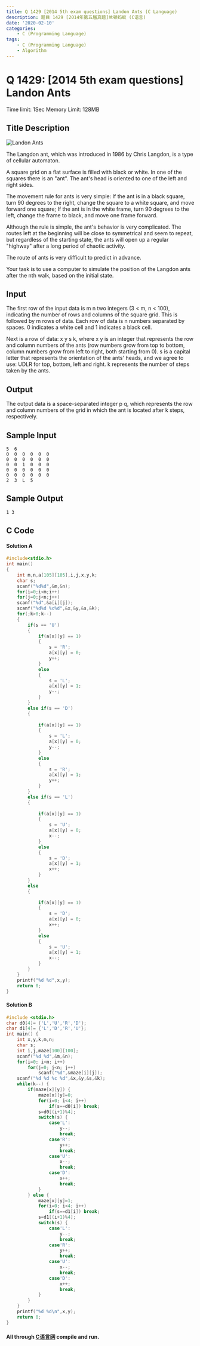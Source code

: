 ```yaml
---
title: Q 1429 [2014 5th exam questions] Landon Ants (C Language)
description: 题目 1429 [2014年第五届真题]兰顿蚂蚁 (C语言)
date: '2020-02-10'
categories:
    - C (Programming Language)
tags:
    - C (Programming Language)
    - Algorithm
---
```


# Q 1429: [2014 5th exam questions] Landon Ants
Time limit: 1Sec Memory Limit: 128MB
## Title Description
![Landon Ants](https://raw.githubusercontent.com/JavenJin/blog-image/master/content/post/%E8%93%9D%E6%A1%A5%E6%9D%AF/Q%201429/landon-ants.png)

The Langdon ant, which was introduced in 1986 by Chris Langdon, is a type of cellular automaton.


A square grid on a flat surface is filled with black or white. In one of the squares there is an "ant".
The ant's head is oriented to one of the left and right sides.

The movement rule for ants is very simple:
If the ant is in a black square, turn 90 degrees to the right, change the square to a white square, and move forward one square;
If the ant is in the white frame, turn 90 degrees to the left, change the frame to black, and move one frame forward.

Although the rule is simple, the ant's behavior is very complicated. The routes left at the beginning will be close to symmetrical and seem to repeat, but regardless of the starting state, the ants will open up a regular "highway" after a long period of chaotic activity.

The route of ants is very difficult to predict in advance.

Your task is to use a computer to simulate the position of the Langdon ants after the nth walk, based on the initial state.
## Input
The first row of the input data is m n two integers (3 < m, n < 100), indicating the number of rows and columns of the square grid. 
This is followed by m rows of data. 
Each row of data is n numbers separated by spaces. 0 indicates a white cell and 1 indicates a black cell. 

Next is a row of data: x y s k, where x y is an integer that represents the row and column numbers of the ants (row numbers grow from top to bottom, column numbers grow from left to right, both starting from 0). s is a capital letter that represents the orientation of the ants' heads, and we agree to use: UDLR for top, bottom, left and right. k represents the number of steps taken by the ants. 
## Output
The output data is a space-separated integer p q, which represents the row and column numbers of the grid in which the ant is located after k steps, respectively.
## Sample Input
```
5  6 
0  0  0  0  0  0 
0  0  0  0  0  0 
0  0  1  0  0  0 
0  0  0  0  0  0 
0  0  0  0  0  0 
2  3  L  5 
```
## Sample Output
```
1 3
```
## C Code
#### Solution A
```c
#include<stdio.h>
int main()
{
    int m,n,a[105][105],i,j,x,y,k;
    char s;
    scanf("%d%d",&m,&n);
    for(i=0;i<m;i++)
    for(j=0;j<n;j++)
    scanf("%d",&a[i][j]);
    scanf("%d%d %c%d",&x,&y,&s,&k);
    for(;k>0;k--)
    {
        if(s == 'U')
        {
            if(a[x][y] == 1)
            {
                s = 'R';
                a[x][y] = 0;
                y++;
            }
            else
            {
                s = 'L';
                a[x][y] = 1;
                y--;
            }
        }
        else if(s == 'D')
        {
            
            if(a[x][y] == 1)
            {
                s = 'L';
                a[x][y] = 0;
                y--;
            }
            else
            {
                s = 'R';
                a[x][y] = 1;
                y++;
            }
        }
        else if(s == 'L')
        {
            
            if(a[x][y] == 1)
            {
                s = 'U';
                a[x][y] = 0;
                x--;
            }
            else
            {
                s = 'D';
                a[x][y] = 1;
                x++;
            }
        }
        else
        {
            
            if(a[x][y] == 1)
            {
                s = 'D';
                a[x][y] = 0;
                x++;
            }
            else
            {
                s = 'U';
                a[x][y] = 1;
                x--;
            }
        }
    }
    printf("%d %d",x,y);
    return 0;
}
```
#### Solution B
```c
#include <stdio.h>
char d0[4]= {'L','U','R','D'};
char d1[4]= {'L','D','R','U'};
int main() {
	int x,y,k,m,n;
	char s;
	int i,j,maze[100][100];
	scanf("%d %d",&m,&n);
	for(i=0; i<m; i++)
		for(j=0; j<n; j++)
			scanf("%d",&maze[i][j]);
	scanf("%d %d %c %d",&x,&y,&s,&k);
	while(k--) {
		if(maze[x][y]) {
			maze[x][y]=0;
			for(i=0; i<4; i++)
				if(s==d0[i]) break;
			s=d0[(i+1)%4];
			switch(s) {
				case'L':
					y--;
					break;
				case'R':
					y++;
					break;
				case'U':
					x--;
					break;
				case'D':
					x++;
					break;
			}
		} else {
			maze[x][y]=1;
			for(i=0; i<4; i++)
				if(s==d1[i]) break;
			s=d1[(i+1)%4];
			switch(s) {
				case'L':
					y--;
					break;
				case'R':
					y++;
					break;
				case'U':
					x--;
					break;
				case'D':
					x++;
					break;
			}
		}
	}
	printf("%d %d\n",x,y);
	return 0;
}
```
#### All through [C语言网](https://www.dotcpp.com/) compile and run.